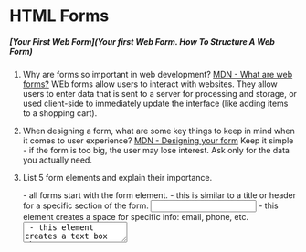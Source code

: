 # HTML Forms

##### [Your First Web Form](Your first Web Form. How To Structure A Web Form)

1. Why are forms so important in web development?
    [MDN - What are web forms?](https://developer.mozilla.org/en-US/docs/Learn/Forms/Your_first_form)
    WEb forms allow users to interact with websites. They allow users to enter data that is sent to a server for processing and storage, or used client-side to immediately update the interface (like adding items to a shopping cart).

2. When designing a form, what are some key things to keep in mind when it comes to user experience?
    [MDN - Designing your form](https://developer.mozilla.org/en-US/docs/Learn/Forms/Your_first_form#designing_your_form)
    Keep it simple - if the form is too big, the user may lose interest. Ask only for the data you actually need.

3. List 5 form elements and explain their importance.
    <form> - all forms start with the form element.
    <label> - this is similar to a title or header for a specific section of the form.
    <input> - this element creates a space for specific info: email, phone, etc.
    <textarea> - this element creates a text box where users can enter comments, reviews, etc.
    <button> - this allows users to "save" changes.

# Learn JS

##### [Intro to Events](Introduction To Events)

1. How would you describe events to a non-technical friend?
    [MDN - Introduction to events](https://developer.mozilla.org/en-US/docs/Learn/JavaScript/Building_blocks/Events)
    An example of an event is when you interact with the website, like clicking the "Add to Cart" button. It tells the website that you added something to your cart and it changes the appearance of the cart logo. 

2. When using the addEventListener() method, what 2 arguments will you need to provide?
    [MDN - UsingaddEventListener](https://developer.mozilla.org/en-US/docs/Learn/JavaScript/Building_blocks/Events#using_addeventlistener)
    The name of the event and the code/function that makes up the handler function.

3. Describe the event object. Why is the target within the event object useful?
    [MDN - Event objects](https://developer.mozilla.org/en-US/docs/Learn/JavaScript/Building_blocks/Events#event_objects)
    The event object is a function created that can be reused where needed.

4. What is the difference between event bubbling and event capturing?
    [MDN - Event bubbling](https://developer.mozilla.org/en-US/docs/Learn/JavaScript/Building_blocks/Events#event_bubbling)
    Event bubbling targets nested elements - starts with the innermost element, like the button and bubbles out from there.
    Event capture is the reverse of bubbling. It fires on the outermost element and works its way in. By default, capture is disabled and must be enabled by adding the option: eg - container.addEventListener('click', handleClick, { capture: true });


